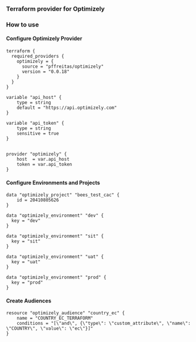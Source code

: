 ### Terraform provider for Optimizely




### How to use 


#### Configure Optimizely Provider

```
terraform {
  required_providers {
    optimizely = {
      source = "pffreitas/optimizely"
      version = "0.0.18"
    }
  }
}

variable "api_host" {
	type = string
	default = "https://api.optimizely.com"
}

variable "api_token" {
	type = string
	sensitive = true
}


provider "optimizely" {
    host  = var.api_host
	token = var.api_token
}
```

#### Configure Environments and Projects

``` 
data "optimizely_project" "bees_test_cac" { 
	id = 20410805626
}

data "optimizely_environment" "dev" {
  key = "dev"
}

data "optimizely_environment" "sit" {
  key = "sit"
}

data "optimizely_environment" "uat" {
  key = "uat"
}

data "optimizely_environment" "prod" {
  key = "prod"
}
```

#### Create Audiences

```
resource "optimizely_audience" "country_ec" {
    name = "COUNTRY_EC_TERRAFORM"
    conditions = "[\"and\", {\"type\": \"custom_attribute\", \"name\": \"COUNTRY\", \"value\": \"ec\"}]"
}
```